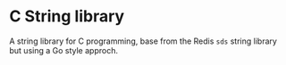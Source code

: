 # C String library

A string library for C programming, base from the Redis `sds` string library but using a Go style approch.

